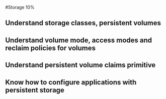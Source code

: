 #Storage 10% 
## Understand storage classes, persistent volumes
## Understand volume mode, access modes and reclaim policies for volumes
## Understand persistent volume claims primitive
## Know how to configure applications with persistent storage

